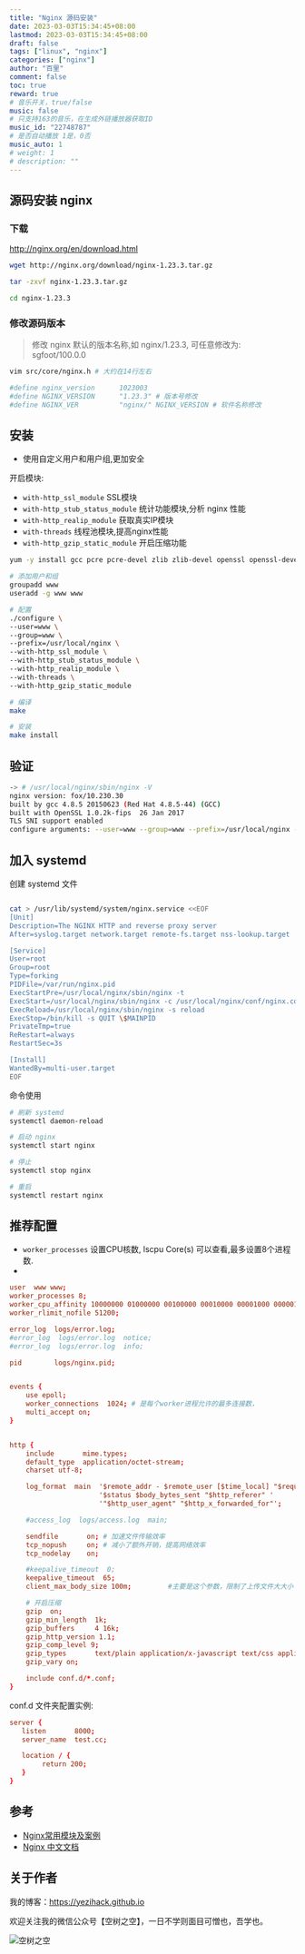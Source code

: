 ```yaml
---
title: "Nginx 源码安装"
date: 2023-03-03T15:34:45+08:00
lastmod: 2023-03-03T15:34:45+08:00
draft: false
tags: ["linux", "nginx"]
categories: ["nginx"]
author: "百里"
comment: false
toc: true
reward: true
# 音乐开关，true/false
music: false
# 只支持163的音乐，在生成外链播放器获取ID
music_id: "22748787"
# 是否自动播放 1是，0否
music_auto: 1
# weight: 1
# description: ""
---
```


## 源码安装 nginx

### 下载

<http://nginx.org/en/download.html>

```sh
wget http://nginx.org/download/nginx-1.23.3.tar.gz

tar -zxvf nginx-1.23.3.tar.gz

cd nginx-1.23.3
```

### 修改源码版本

> 修改 nginx 默认的版本名称,如 nginx/1.23.3, 可任意修改为: sgfoot/100.0.0

```sh
vim src/core/nginx.h # 大约在14行左右

#define nginx_version      1023003
#define NGINX_VERSION      "1.23.3" # 版本号修改
#define NGINX_VER          "nginx/" NGINX_VERSION # 软件名称修改
```

## 安装

- 使用自定义用户和用户组,更加安全

开启模块:

- `with-http_ssl_module` SSL模块
- `with-http_stub_status_module` 统计功能模块,分析 nginx 性能
- `with-http_realip_module` 获取真实IP模块
- `with-threads` 线程池模块,提高nginx性能
- `with-http_gzip_static_module` 开启压缩功能

```sh
yum -y install gcc pcre pcre-devel zlib zlib-devel openssl openssl-devel

# 添加用户和组
groupadd www
useradd -g www www

# 配置
./configure \
--user=www \
--group=www \
--prefix=/usr/local/nginx \
--with-http_ssl_module \
--with-http_stub_status_module \
--with-http_realip_module \
--with-threads \
--with-http_gzip_static_module

# 编译
make

# 安装
make install
```

## 验证

```sh
-> # /usr/local/nginx/sbin/nginx -V        
nginx version: fox/10.230.30
built by gcc 4.8.5 20150623 (Red Hat 4.8.5-44) (GCC) 
built with OpenSSL 1.0.2k-fips  26 Jan 2017
TLS SNI support enabled
configure arguments: --user=www --group=www --prefix=/usr/local/nginx --with-http_ssl_module --with-http_stub_status_module --with-http_realip_module --with-threads
```

## 加入 systemd

创建 systemd 文件

```sh

cat > /usr/lib/systemd/system/nginx.service <<EOF
[Unit]
Description=The NGINX HTTP and reverse proxy server
After=syslog.target network.target remote-fs.target nss-lookup.target

[Service]
User=root
Group=root
Type=forking
PIDFile=/var/run/nginx.pid
ExecStartPre=/usr/local/nginx/sbin/nginx -t
ExecStart=/usr/local/nginx/sbin/nginx -c /usr/local/nginx/conf/nginx.conf
ExecReload=/usr/local/nginx/sbin/nginx -s reload
ExecStop=/bin/kill -s QUIT \$MAINPID
PrivateTmp=true
ReRestart=always
RestartSec=3s

[Install]
WantedBy=multi-user.target
EOF
```

命令使用

```sh
# 刷新 systemd
systemctl daemon-reload

# 启动 nginx
systemctl start nginx

# 停止 
systemctl stop nginx

# 重启
systemctl restart nginx
```

## 推荐配置

- `worker_processes` 设置CPU核数, lscpu Core(s) 可以查看,最多设置8个进程数.
- 

```conf
user  www www;
worker_processes 8;
worker_cpu_affinity 10000000 01000000 00100000 00010000 00001000 00000100 00000010 00000001
worker_rlimit_nofile 51200;

error_log  logs/error.log;
#error_log  logs/error.log  notice;
#error_log  logs/error.log  info;

pid        logs/nginx.pid;


events {
    use epoll;
    worker_connections  1024; # 是每个worker进程允许的最多连接数，
    multi_accept on;
}


http {
    include       mime.types;
    default_type  application/octet-stream;
    charset utf-8; 

    log_format  main  '$remote_addr - $remote_user [$time_local] "$request" '
                      '$status $body_bytes_sent "$http_referer" '
                      '"$http_user_agent" "$http_x_forwarded_for"';

    #access_log  logs/access.log  main;

    sendfile       on; # 加速文件传输效率
    tcp_nopush     on; # 减小了额外开销，提高网络效率
    tcp_nodelay    on;

    #keepalive_timeout  0;
    keepalive_timeout  65;
    client_max_body_size 100m;         #主要是这个参数，限制了上传文件大大小

    # 开启压缩
    gzip  on;
    gzip_min_length  1k;
    gzip_buffers     4 16k;
    gzip_http_version 1.1;
    gzip_comp_level 9;
    gzip_types       text/plain application/x-javascript text/css application/xml text/javascript application/x-httpd-php;
    gzip_vary on;

    include conf.d/*.conf;
}
```

conf.d 文件夹配置实例:

```conf
server {
   listen       8000;
   server_name  test.cc;

   location / {
        return 200;
   }
}
```

## 参考

- [Nginx常用模块及案例](https://www.cnblogs.com/you-men/p/12827547.html)
- [Nginx 中文文档](https://docshome.gitbook.io/nginx-docs/he-xin-gong-neng/http)

## 关于作者

我的博客：<https://yezihack.github.io>

欢迎关注我的微信公众号【空树之空】，一日不学则面目可憎也，吾学也。

![空树之空](https://cdn.jsdelivr.net/gh/yezihack/assets/b/20210122112114.png?imageslim)
